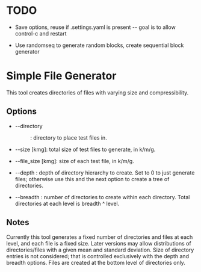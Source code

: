 # TODO

- Save options, reuse if .settings.yaml is present -- goal is to allow control-c and restart

- Use randomseq to generate random blocks, create sequential block generator


# Simple File Generator

This tool creates directories of files with varying size and compressibility.

## Options

* --directory <DIR>: directory to place test files in.
  
* --size <SIZE>[kmg]: total size of test files to generate, in k/m/g.

* --file_size <SIZE>[kmg]: size of each test file, in k/m/g.
  
* --depth <DEPTH>: depth of directory hierarchy to create. Set to 0 to just generate files; otherwise use this and the next option to create a tree of directories.
  
* --breadth <BREADTH>: number of directories to create within each directory. Total directories at each level is breadth ^ level.
  
## Notes

Currently this tool generates a fixed number of directories and files at each level, and each file is a fixed size. Later versions may allow distributions of directories/files with a given mean and standard deviation. Size of directory entries is not considered; that is controlled exclusively with the depth and breadth options. Files are created at the bottom level of directories only.
